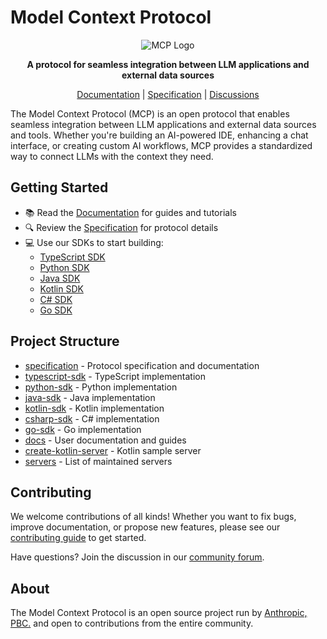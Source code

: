 # Model Context Protocol

<p align="center">
  <img src="assets/light.png" alt="MCP Logo" />
</p>

<p align="center">
  <strong>A protocol for seamless integration between LLM applications and external data sources</strong>
</p>

<p align="center">
  <a href="https://modelcontextprotocol.io">Documentation</a> |
  <a href="https://spec.modelcontextprotocol.io">Specification</a> |
  <a href="https://github.com/orgs/modelcontextprotocol/discussions">Discussions</a>
</p>

The Model Context Protocol (MCP) is an open protocol that enables seamless integration between LLM applications and external data sources and tools. Whether you're building an AI-powered IDE, enhancing a chat interface, or creating custom AI workflows, MCP provides a standardized way to connect LLMs with the context they need.

## Getting Started

- 📚 Read the [Documentation](https://modelcontextprotocol.io) for guides and tutorials
- 🔍 Review the [Specification](https://spec.modelcontextprotocol.io) for protocol details
- 💻 Use our SDKs to start building:
  - [TypeScript SDK](https://github.com/modelcontextprotocol/typescript-sdk)
  - [Python SDK](https://github.com/modelcontextprotocol/python-sdk)
  - [Java SDK](https://github.com/modelcontextprotocol/java-sdk)
  - [Kotlin SDK](https://github.com/modelcontextprotocol/kotlin-sdk)
  - [C# SDK](https://github.com/modelcontextprotocol/csharp-sdk)
  - [Go SDK](https://github.com/modelcontextprotocol/go-sdk)

## Project Structure

- [specification](https://github.com/modelcontextprotocol/specification) - Protocol specification and documentation
- [typescript-sdk](https://github.com/modelcontextprotocol/typescript-sdk) - TypeScript implementation
- [python-sdk](https://github.com/modelcontextprotocol/python-sdk) - Python implementation
- [java-sdk](https://github.com/modelcontextprotocol/java-sdk) - Java implementation
- [kotlin-sdk](https://github.com/modelcontextprotocol/kotlin-sdk) - Kotlin implementation
- [csharp-sdk](https://github.com/modelcontextprotocol/csharp-sdk) - C# implementation
- [go-sdk](https://github.com/modelcontextprotocol/go-sdk) - Go implementation
- [docs](https://github.com/modelcontextprotocol/docs) - User documentation and guides
- [create-kotlin-server](https://github.com/modelcontextprotocol/kotlin-sdk/tree/main/samples/kotlin-mcp-server) - Kotlin sample server
- [servers](https://github.com/modelcontextprotocol/servers) - List of maintained servers

## Contributing

We welcome contributions of all kinds! Whether you want to fix bugs, improve documentation, or propose new features, please see our [contributing guide](CONTRIBUTING.md) to get started.

Have questions? Join the discussion in our [community forum](https://github.com/orgs/modelcontextprotocol/discussions).

## About

The Model Context Protocol is an open source project run by [Anthropic, PBC.](https://anthropic.com) and open to contributions from the entire community.
